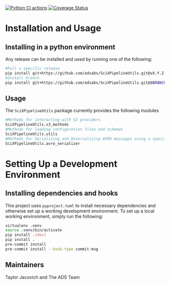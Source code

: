 [![Python CI actions](https://github.com/adsabs/SciXPipelineUtils/actions/workflows/python_actions.yml/badge.svg)](https://github.com/adsabs/SciXPipelineUtils/actions/workflows/python_actions.yml) [![Coverage Status](https://coveralls.io/repos/github/adsabs/SciXPipelineUtils/badge.svg?branch=main)](https://coveralls.io/github/adsabs/SciXPipelineUtils?branch=main)

# Installation and Usage

## Installing in a python environment
Any release can be installed and used by running one of the following:

```bash
#Pull a specific release
pip install git+https://github.com/adsabs/SciXPipelineUtils.git@vX.Y.Z
#Install branch
pip install git+https://github.com/adsabs/SciXPipelineUtils.git@$BRANCH_NAME
```

## Usage
The `SciXPipelineUtils` package currently provides the following modules
```python
#Methods for interacting with S3 providers
SciXPipelineUtils.s3_methods
#Methods for loading configuration files and schemas
SciXPipelineUtils.utils
#Methods for Serializing and Deserializing AVRO messages using a specified schema
SciXPipelineUtils.avro_serializer
```

# Setting Up a Development Environment
## Installing dependencies and hooks
This project uses `pyproject.toml` to install necessary dependencies and otherwise set up a working development environment. To set up a local working environment, simply run the following:
```bash
virtualenv .venv
source .venv/bin/activate
pip install .[dev]
pip install .
pre-commit install
pre-commit install --hook-type commit-msg
```

## Maintainers

Taylor Jacovich and The ADS Team

